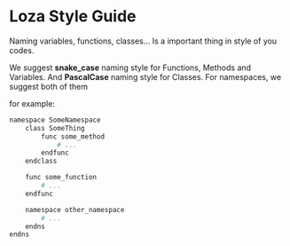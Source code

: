 # Loza Style Guide
Naming variables, functions, classes... Is a important thing in style of you codes.

We suggest **snake_case** naming style for Functions, Methods and Variables. And **PascalCase** naming style for Classes. For namespaces, we suggest both of them

for example:

```bash
namespace SomeNamespace
    class SomeThing
        func some_method
            # ...
        endfunc
    endclass

    func some_function
        # ...
    endfunc

    namespace other_namespace
        # ...
    endns
endns
```
